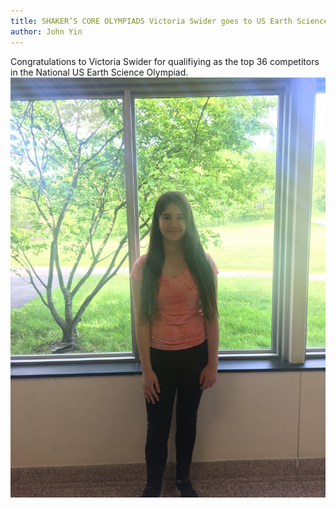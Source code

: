 ```yaml
---
title: SHAKER’S CORE OLYMPIADS Victoria Swider goes to US Earth Science Olympiad Training Camp!
author: John Yin
---
```

Congratulations to Victoria Swider for qualifiying as the top 36 competitors in the National US Earth Science Olympiad. 
![Victoria](/assets/Pictures/Victoria.JPG)
